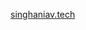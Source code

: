 <p align="left">
<a href="https://singhaniav.tech" target="blank">singhaniav.tech</a>
</p>
<!---
SinghaniaV/SinghaniaV is a ✨ special ✨ repository because its `README.md` (this file) appears on your GitHub profile.
You can click the Preview link to take a look at your changes.
--->
